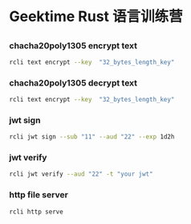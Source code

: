 # Geektime Rust 语言训练营

##

### chacha20poly1305 encrypt text

```bash
rcli text encrypt --key  "32_bytes_length_key"
```

### chacha20poly1305 decrypt text

```bash
rcli text encrypt --key  "32_bytes_length_key"
```

### jwt sign

```bash
rcli jwt sign --sub "11" --aud "22" --exp 1d2h
```

### jwt verify

```bash
rcli jwt verify --aud "22" -t "your jwt"
```

### http file server

```bash
rcli http serve
```
